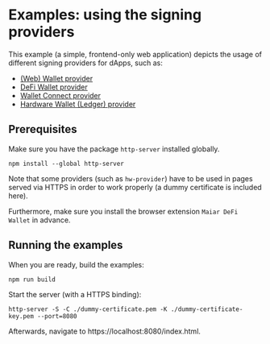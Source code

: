 # Examples: using the signing providers

This example (a simple, frontend-only web application) depicts the usage of different signing providers for dApps, such as:

 - [(Web) Wallet provider](https://github.com/multiversx/mx-sdk-erdjs-web-wallet-provider)
 - [DeFi Wallet provider](https://github.com/multiversx/mx-sdk-erdjs-extension-provider)
 - [Wallet Connect provider](https://github.com/multiversx/mx-sdk-erdjs-wallet-connect-provider)
 - [Hardware Wallet (Ledger) provider](https://github.com/multiversx/mx-sdk-erdjs-hw-provider)

## Prerequisites

Make sure you have the package `http-server` installed globally.

```
npm install --global http-server
```

Note that some providers (such as `hw-provider`) have to be used in pages served via HTTPS in order to work properly (a dummy certificate is included here).

Furthermore, make sure you install the browser extension `Maiar DeFi Wallet` in advance.

## Running the examples

When you are ready, build the examples:

```
npm run build
```

Start the server (with a HTTPS binding):

```
http-server -S -C ./dummy-certificate.pem -K ./dummy-certificate-key.pem --port=8080
```

Afterwards, navigate to https://localhost:8080/index.html.
